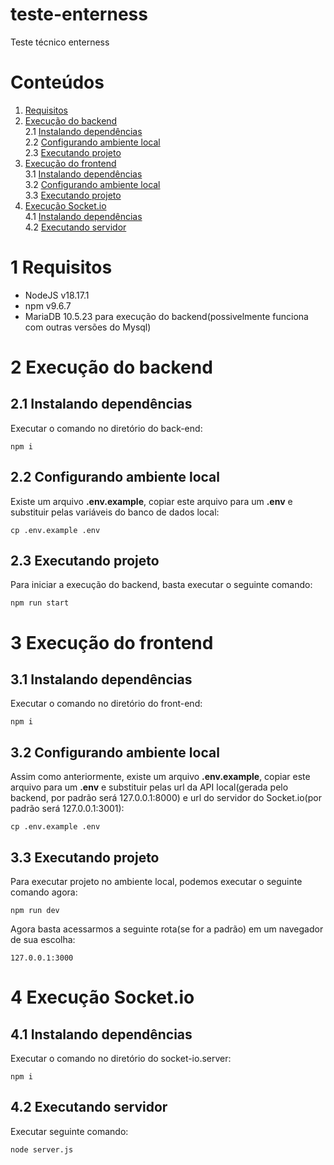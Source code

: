 # teste-enterness

Teste técnico enterness

# Conteúdos

1. [Requisitos](#Requisitos)<br>
2. [Execução do backend](#Execução-do-backend)<br>
   2.1 [Instalando dependências](##Instalando-dependências)<br>
   2.2 [Configurando ambiente local](##Configurando-ambiente-local)<br>
   2.3 [Executando projeto](##Executando-projeto)<br>
3. [Execução do frontend](#Execução-do-frontend)<br>
   3.1 [Instalando dependências](##Instalando-dependências)<br>
   3.2 [Configurando ambiente local](##Configurando-ambiente-local)<br>
   3.3 [Executando projeto](##Executando-projeto)<br>
4. [Execução Socket.io](#Execução-Socket.io)<br>
   4.1 [Instalando dependências](##Instalando-dependências)<br>
   4.2 [Executando servidor](##Executando-servidor)<br>

# 1 Requisitos

- NodeJS v18.17.1
- npm v9.6.7
- MariaDB 10.5.23 para execução do backend(possivelmente funciona com outras versões do Mysql)

# 2 Execução do backend

## 2.1 Instalando dependências

Executar o comando no diretório do back-end:

```console
npm i
```

## 2.2 Configurando ambiente local

Existe um arquivo **.env.example**, copiar este arquivo para um **.env** e substituir pelas variáveis do banco de dados local:

```console
cp .env.example .env
```

## 2.3 Executando projeto

Para iniciar a execução do backend, basta executar o seguinte comando:

```console
npm run start
```

# 3 Execução do frontend

## 3.1 Instalando dependências

Executar o comando no diretório do front-end:

```console
npm i
```

## 3.2 Configurando ambiente local

Assim como anteriormente, existe um arquivo **.env.example**, copiar este arquivo para um **.env** e substituir pelas url da API local(gerada pelo backend, por padrão será 127.0.0.1:8000) e url do servidor do Socket.io(por padrão será 127.0.0.1:3001):

```console
cp .env.example .env
```

## 3.3 Executando projeto

Para executar projeto no ambiente local, podemos executar o seguinte comando agora:

```console
npm run dev
```

Agora basta acessarmos a seguinte rota(se for a padrão) em um navegador de sua escolha:

`127.0.0.1:3000`

# 4 Execução Socket.io

## 4.1 Instalando dependências

Executar o comando no diretório do socket-io.server:

```console
npm i
```

## 4.2 Executando servidor

Executar seguinte comando:

```console
node server.js
```
